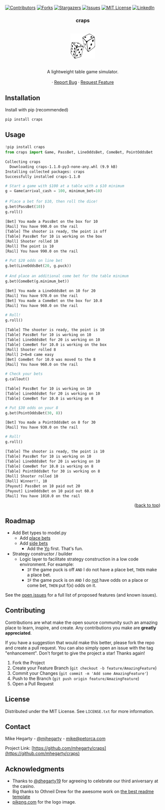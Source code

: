 <div id="top"></div>
<!--
*** Thanks for checking out craps. If you have a suggestion that would 
*** make this better, please fork the repo and create a pull request
*** or simply open an issue with the tag "enhancement".
*** Don't forget to give the project a star!
*** Thanks again! Now go create something AMAZING! :D
-->



<!-- PROJECT SHIELDS -->
<!--
*** I'm using markdown "reference style" links for readability.
*** Reference links are enclosed in brackets [ ] instead of parentheses ( ).
*** See the bottom of this document for the declaration of the reference variables
*** for contributors-url, forks-url, etc. This is an optional, concise syntax you may use.
*** https://www.markdownguide.org/basic-syntax/#reference-style-links
-->
[![Contributors][contributors-shield]][contributors-url]
[![Forks][forks-shield]][forks-url]
[![Stargazers][stars-shield]][stars-url]
[![Issues][issues-shield]][issues-url]
[![MIT License][license-shield]][license-url]
[![LinkedIn][linkedin-shield]][linkedin-url]



<!-- PROJECT LOGO -->
<h3 align="center">craps</h3>

<br />

<div align="center">
  <a align="center" href="https://github.com/mhegarty/craps/blob/master/logo.png">
    <img src="https://raw.githubusercontent.com/mhegarty/craps/master/logo.png"
    alt="Logo" width=80 height=80>
  </a>
  <!-- <a align="center" href="https://github.com/mhegarty/craps/blob/master/logo.png">
    <img src="https://raw.githubusercontent.com/mhegarty/craps/master/logo.png"
    alt="Logo">
  </a> -->
<br />
<br />
  <p align="center">
    A lightweight table game simulator.
    <!-- <br />
    <a href="https://github.com/mhegarty/craps"><strong>Explore the code »</strong></a>-->
    <br />
    <br />
    ·
    <a href="https://github.com/mhegarty/craps/issues">Report Bug</a>
    ·
    <a href="https://github.com/mhegarty/craps/issues">Request Feature</a>
  </p>
</div>



<!-- TABLE OF CONTENTS -->
<!-- 
<details>
  <summary>Table of Contents</summary>
  <ol>
    <li>
      <a href="#about-the-project">About The Project</a>
      <ul>
        <li><a href="#built-with">Built With</a></li>
      </ul>
    </li>
    <li>
      <a href="#getting-started">Getting Started</a>
      <ul>
        <li><a href="#prerequisites">Prerequisites</a></li>
        <li><a href="#installation">Installation</a></li>
      </ul>
    </li>
    <li><a href="#usage">Usage</a></li>
    <li><a href="#roadmap">Roadmap</a></li>
    <li><a href="#contributing">Contributing</a></li>
    <li><a href="#license">License</a></li>
    <li><a href="#contact">Contact</a></li>
    <li><a href="#acknowledgments">Acknowledgments</a></li>
  </ol>
</details>
-->



<!-- ABOUT THE PROJECT -->
<!--
## About The Project

[![Product Name Screen Shot][product-screenshot]](https://example.com)

Here's a blank template to get started: To avoid retyping too much info. Do a search and replace with your text editor for the following: `mhegarty`, `craps`, `@mjhegarty`, `hegarty`, `email`, `email_client`, `project_title`, `project_description`

<p align="right">(<a href="#top">back to top</a>)</p>
-->

<!--
### Built With

* [Python](https://python.org/)

<p align="right">(<a href="#top">back to top</a>)</p>
-->


<!-- GETTING STARTED -->
<!-- ## Getting Started

The game engine is ready to roll. Let's get rolling.
 -->


<!-- ## Prerequisites

This package uses libraries that have been standard since python 2.7 and it will likely 
run on any python version you are using. If you experience any issues, please [report a bug](https://github.com/mhegarty/craps/issues). -->




## Installation

Install with pip (recommended)
 ```sh
 pip install craps
 ```

<!-- <p align="right">(<a href="#top">back to top</a>)</p> -->



<!-- USAGE EXAMPLES -->
## Usage


```python
!pip install craps
from craps import Game, PassBet, LineOddsBet, ComeBet, PointOddsBet
```

    Collecting craps
      Downloading craps-1.1.0-py3-none-any.whl (9.9 kB)
    Installing collected packages: craps
    Successfully installed craps-1.1.0



```python
# Start a game with $100 at a table with a $10 minimum
g = Game(arrival_cash = 100, minimum_bet=10)

# Place a bet for $10, then roll the dice!
g.bet(PassBet(10))
g.roll()
```

    [Bet] You made a PassBet on the box for 10
    [Rail] You have 990.0 on the rail
    [Table] The shooter is ready, the point is off
    [Table] PassBet for 10 is working on the box
    [Roll] Shooter rolled 10
    [Roll] The point is 10
    [Rail] You have 990.0 on the rail



```python
# Put $20 odds on line bet
g.bet(LineOddsBet(20, g.puck))

# And place an additional come bet for the table minimum
g.bet(ComeBet(g.minimum_bet))
```

    [Bet] You made a LineOddsBet on 10 for 20
    [Rail] You have 970.0 on the rail
    [Bet] You made a ComeBet on the box for 10.0
    [Rail] You have 960.0 on the rail



```python
# Roll!
g.roll()
```

    [Table] The shooter is ready, the point is 10
    [Table] PassBet for 10 is working on 10
    [Table] LineOddsBet for 20 is working on 10
    [Table] ComeBet for 10.0 is working on the box
    [Roll] Shooter rolled 8
    [Roll] 2+6=8 came easy
    [Bet] ComeBet for 10.0 was moved to the 8
    [Rail] You have 960.0 on the rail



```python
# Check your bets
g.callout()
```

    [Table] PassBet for 10 is working on 10
    [Table] LineOddsBet for 20 is working on 10
    [Table] ComeBet for 10.0 is working on 8



```python
# Put $30 odds on your 8
g.bet(PointOddsBet(30, 8))
```

    [Bet] You made a PointOddsBet on 8 for 30
    [Rail] You have 930.0 on the rail



```python
# Roll!
g.roll()
```

    [Table] The shooter is ready, the point is 10
    [Table] PassBet for 10 is working on 10
    [Table] LineOddsBet for 20 is working on 10
    [Table] ComeBet for 10.0 is working on 8
    [Table] PointOddsBet for 30 is working on 8
    [Roll] Shooter rolled 10
    [Roll] Winner!!, 10
    [Payout] PassBet on 10 paid out 20
    [Payout] LineOddsBet on 10 paid out 60.0
    [Rail] You have 1010.0 on the rail


  <!-- <a href="https://github.com/mhegarty/craps/blob/master/images/example.png">
    <img src="https://raw.githubusercontent.com/mhegarty/craps/master/images/example.png"
     alt="Notebook">
  </a> -->

<!-- _For more examples, please refer to the [Documentation](https://example.com)_-->

<p align="right">(<a href="#top">back to top</a>)</p>



<!-- ROADMAP -->
## Roadmap

- Add Bet types to model.py
  - Add [place bets](https://www.liveabout.com/craps-place-bets-537453)
  - Add [side bets](https://wizardofodds.com/games/craps/appendix/5/)
    - Add the [Yo](https://www.lolcraps.com/craps/bets/yo/) first. That's fun.
- Strategy constructor / builder
  - Logic layer to facilitate strategy construction in a low code environment. For example:
    - `IF` the game puck is off `AND` I do not have a place bet, `THEN` make a place bet.
    - `IF` the game puck is on `AND` I do <u>not</u> have odds on a place or come bet, `THEN` put f(x) odds on it.

See the [open issues](https://github.com/mhegarty/craps/issues) for a full list of proposed features (and known issues).

<!-- <p align="right">(<a href="#top">back to top</a>)</p> -->



<!-- CONTRIBUTING -->
## Contributing

Contributions are what make the open source community such an amazing place to learn, inspire, and create. Any contributions you make are **greatly appreciated**.

If you have a suggestion that would make this better, please fork the repo and create a pull request. You can also simply open an issue with the tag "enhancement".
Don't forget to give the project a star! Thanks again!

1. Fork the Project
2. Create your Feature Branch (`git checkout -b feature/AmazingFeature`)
3. Commit your Changes (`git commit -m 'Add some AmazingFeature'`)
4. Push to the Branch (`git push origin feature/AmazingFeature`)
5. Open a Pull Request

<!-- <p align="right">(<a href="#top">back to top</a>)</p> -->



<!-- LICENSE -->
## License

Distributed under the MIT License. See `LICENSE.txt` for more information.

<!-- <p align="right">(<a href="#top">back to top</a>)</p> -->



<!-- CONTACT -->
## Contact

Mike Hegarty - [@mjhegarty](https://twitter.com/@mjhegarty) - mike@petorca.com

Project Link: [https://github.com/mhegarty/craps](https://github.com/mhegarty/craps)

<!-- <p align="right">(<a href="#top">back to top</a>)</p> -->



<!-- ACKNOWLEDGMENTS -->
## Acknowledgments

* Thanks to [@dhegarty19](https://www.instagram.com/dhegarty19/) for agreeing to celebrate our third aniversary at the casino. 
* Big thanks to Othneil Drew for the awesome work on [the best readme template](https://github.com/othneildrew/Best-README-Template)
* [pikpng.com](https://www.pikpng.com/pngvi/hbRwTJb_png-clipart/) for the logo image.


<!-- <p align="right">(<a href="#top">back to top</a>)</p> -->



<!-- MARKDOWN LINKS & IMAGES -->
<!-- https://www.markdownguide.org/basic-syntax/#reference-style-links -->
[contributors-shield]: https://img.shields.io/github/contributors/mhegarty/craps.svg?style=for-the-badge
[contributors-url]: https://github.com/mhegarty/craps/graphs/contributors
[forks-shield]: https://img.shields.io/github/forks/mhegarty/craps.svg?style=for-the-badge
[forks-url]: https://github.com/mhegarty/craps/network/members
[stars-shield]: https://img.shields.io/github/stars/mhegarty/craps.svg?style=for-the-badge
[stars-url]: https://github.com/mhegarty/craps/stargazers
[issues-shield]: https://img.shields.io/github/issues/mhegarty/craps.svg?style=for-the-badge
[issues-url]: https://github.com/mhegarty/craps/issues
[license-shield]: https://img.shields.io/github/license/mhegarty/craps.svg?style=for-the-badge
[license-url]: https://github.com/mhegarty/craps/blob/master/LICENSE.txt
[linkedin-shield]: https://img.shields.io/badge/-LinkedIn-black.svg?style=for-the-badge&logo=linkedin&colorB=555
[linkedin-url]: https://linkedin.com/in/hegarty
<!-- [product-screenshot]: images/screenshot.png -->